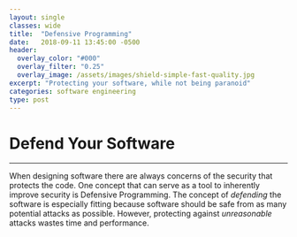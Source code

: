 ```yaml
---
layout: single
classes: wide
title:  "Defensive Programming"
date:   2018-09-11 13:45:00 -0500
header:
  overlay_color: "#000"
  overlay_filter: "0.25"
  overlay_image: /assets/images/shield-simple-fast-quality.jpg
excerpt: "Protecting your software, while not being paranoid"
categories: software engineering
type: post
---
```


# Defend Your Software
---

When designing software there are always concerns of the security that protects the code. One concept
that can serve as a tool to inherently improve security is Defensive Programming. The concept of _defending_
the software is especially fitting because software should be safe from as many potential attacks as possible. However,
protecting against *unreasonable* attacks wastes time and performance.
